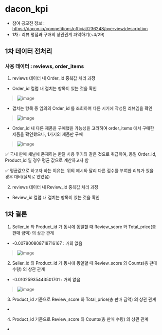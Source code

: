# dacon_kpi
- 참여 공모전 정보 : https://dacon.io/competitions/official/236248/overview/description
- 1차 : 리뷰 평점과 구매의 상관관계 파악하기(~4/29)


## 1차 데이터 전처리

### 사용 데이터 : reviews, order_items

1. reviews 데이터 내 Order_id 중복값 처리 과정
- Order_id 컬럼 내 겹치는 항목이 있는 것을 확인
> ![image](https://github.com/byunsoohyun/dacon_kpi/assets/167173701/7395e242-15f3-44ea-ad58-05591ec8f0fa)
- 겹치는 항목 중 임의의 Order_id 를 조회하여 다른 시기에 작성된 리뷰임을 확인
> ![image](https://github.com/byunsoohyun/dacon_kpi/assets/167173701/eb58a4c9-3780-4fb3-8f4f-285394c2fe2b)
- Order_id 내 다른 제품을 구매했을 가능성을 고려하여 order_items 에서 구매한 제품을 확인했으나, 1가지의 제품만 구매
> ![image](https://github.com/byunsoohyun/dacon_kpi/assets/167173701/66362bc1-46d1-412b-a52d-d47bdef87c8b)

✅ 국내 판매 채널에 존재하는 한달 사용 후기와 같은 것으로 취급하여, 동일 Order_id, Product_id 일 경우 평균 값으로 계산하고자 함

✅ 평균값으로 하고자 하는 이유는, 위의 예시와 달리 다른 점수를 부여한 리뷰가 있을 경우 대비(실제로 있었음)


2. reviews 데이터 내 Review_id 중복값 처리 과정
- Review_id 컬럼 내 겹치는 항목이 있는 것을 확인


## 1차 결론

1. Seller_id 와 Product_id 가 동시에 동일할 때 Review_score 와 Total_price(총 판매 금액) 의 상관 관계
- -0.007800808718716167 : 거의 없음
>![image](https://github.com/byunsoohyun/dacon_kpi/assets/167173701/05d0a5cc-7607-46d7-831e-2832a725e5eb)
2. Seller_id 와 Product_id 가 동시에 동일할 때 Review_score 와 Counts(총 판매 수량) 의 상관 관계
- -0.01025935443501701 : 거의 없음
>![image](https://github.com/byunsoohyun/dacon_kpi/assets/167173701/4289ea4b-4277-4061-8935-3d5711141568)
3. Product_id 기준으로 Review_score 와 Total_price(총 판매 금액) 의 상관 관계
-
>
4. Product_id 기준으로 Review_score 와 Counts(총 판매 수량) 의 상관 관계
-
>


